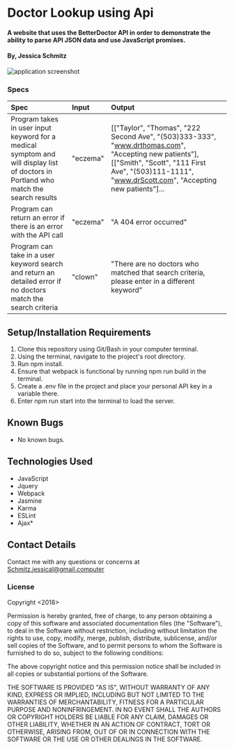 # Doctor Lookup using Api

#### A website that uses the BetterDoctor API in order to demonstrate the ability to parse API JSON data and use JavaScript promises.

#### **By, Jessica Schmitz**

![application screenshot](src/images/doctorfinder.png)

### Specs
| Spec | Input | Output |
| :-------------     | :------------- | :------------- |
| Program takes in user input keyword for a medical symptom and will display list of doctors in Portland who match the search results | "eczema" | [["Taylor", "Thomas", "222 Second Ave", "(503)333-333", "www.drthomas.com", "Accepting new patients"], [["Smith", "Scott", "111 First Ave", "(503)111-1111", "www.drScott.com", "Accepting new patients"]...|
| Program can return an error if there is an error with the API call | "eczema" | "A 404 error occurred" |
| Program can take in a user keyword search and return an detailed error if no doctors match the search criteria | "clown" | "There are no doctors who matched that search criteria, please enter in a different keyword" |


## Setup/Installation Requirements

1. Clone this repository using Git/Bash in your computer terminal.
2. Using the terminal, navigate to the project's root directory.
3. Run npm install.
4. Ensure that webpack is functional by running npm run build in the terminal.
5. Create a .env file in the project and place your personal API key in a variable there.
6. Enter npm run start into the terminal to load the server.

## Known Bugs
 * No known bugs.

## Technologies Used
 * JavaScript
 * Jquery
 * Webpack
 * Jasmine
 * Karma
 * ESLint
 * Ajax*

## Contact Details

Contact me with any questions or concerns at Schmitz.jessical@gmail.computer

### License

Copyright <2018> <Jessica Schmitz>

Permission is hereby granted, free of charge, to any person obtaining a copy of this software and associated documentation files (the "Software"), to deal in the Software without restriction, including without limitation the rights to use, copy, modify, merge, publish, distribute, sublicense, and/or sell copies of the Software, and to permit persons to whom the Software is furnished to do so, subject to the following conditions:

The above copyright notice and this permission notice shall be included in all copies or substantial portions of the Software.

THE SOFTWARE IS PROVIDED "AS IS", WITHOUT WARRANTY OF ANY KIND, EXPRESS OR IMPLIED, INCLUDING BUT NOT LIMITED TO THE WARRANTIES OF MERCHANTABILITY, FITNESS FOR A PARTICULAR PURPOSE AND NONINFRINGEMENT. IN NO EVENT SHALL THE AUTHORS OR COPYRIGHT HOLDERS BE LIABLE FOR ANY CLAIM, DAMAGES OR OTHER LIABILITY, WHETHER IN AN ACTION OF CONTRACT, TORT OR OTHERWISE, ARISING FROM, OUT OF OR IN CONNECTION WITH THE SOFTWARE OR THE USE OR OTHER DEALINGS IN THE SOFTWARE.
